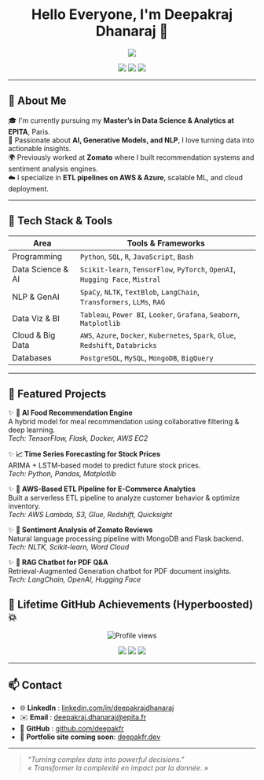 <h1 align="center">Hello Everyone, I'm Deepakraj Dhanaraj 👋</h1>

<p align="center">
  <img src="https://readme-typing-svg.herokuapp.com/?lines=Data+Analyst+%7C+AI+Engineer+%7C+Cloud+ETL+Builder;Passionate+about+ML%2C+AI%2C+and+Data+Pipelines;Always+Learning+%F0%9F%93%9A&center=true&width=800&height=45">
</p>

<p align="center">
  <a href="https://github.com/deepakfr"><img src="https://img.shields.io/github/followers/deepakfr?label=Follow&style=social" /></a>
  <a href="https://www.linkedin.com/in/deepakrajdhanaraj/"><img src="https://img.shields.io/badge/LinkedIn-Deepakraj%20Dhanaraj-blue?logo=linkedin&style=flat-square" /></a>
  <a href="mailto:deepakraj.dhanaraj@epita.fr"><img src="https://img.shields.io/badge/Email-deepakraj.dhanaraj%40epita.fr-red?style=flat-square&logo=gmail" /></a>
</p>

---

## 🚀 About Me

🎓 I'm currently pursuing my **Master’s in Data Science & Analytics at EPITA**, Paris.  
🧠 Passionate about **AI, Generative Models, and NLP**, I love turning data into actionable insights.  
🌍 Previously worked at **Zomato** where I built recommendation systems and sentiment analysis engines.  
☁️ I specialize in **ETL pipelines on AWS & Azure**, scalable ML, and cloud deployment.

---

## 🧠 Tech Stack & Tools

| Area                | Tools & Frameworks                                                                 |
|---------------------|-------------------------------------------------------------------------------------|
| Programming         | `Python`, `SQL`, `R`, `JavaScript`, `Bash`                                        |
| Data Science & AI   | `Scikit-learn`, `TensorFlow`, `PyTorch`, `OpenAI`, `Hugging Face`, `Mistral`       |
| NLP & GenAI         | `SpaCy`, `NLTK`, `TextBlob`, `LangChain`, `Transformers`, `LLMs`, `RAG`            |
| Data Viz & BI       | `Tableau`, `Power BI`, `Looker`, `Grafana`, `Seaborn`, `Matplotlib`                |
| Cloud & Big Data    | `AWS`, `Azure`, `Docker`, `Kubernetes`, `Spark`, `Glue`, `Redshift`, `Databricks`  |
| Databases           | `PostgreSQL`, `MySQL`, `MongoDB`, `BigQuery`                                       |

---

## 📂 Featured Projects

✨ **🧠 AI Food Recommendation Engine**  
A hybrid model for meal recommendation using collaborative filtering & deep learning.  
_Tech: TensorFlow, Flask, Docker, AWS EC2_

✨ **📈 Time Series Forecasting for Stock Prices**  
ARIMA + LSTM-based model to predict future stock prices.  
_Tech: Python, Pandas, Matplotlib_

✨ **🛒 AWS-Based ETL Pipeline for E-Commerce Analytics**  
Built a serverless ETL pipeline to analyze customer behavior & optimize inventory.  
_Tech: AWS Lambda, S3, Glue, Redshift, Quicksight_

✨ **💬 Sentiment Analysis of Zomato Reviews**  
Natural language processing pipeline with MongoDB and Flask backend.  
_Tech: NLTK, Scikit-learn, Word Cloud_

✨ **🤖 RAG Chatbot for PDF Q&A**  
Retrieval-Augmented Generation chatbot for PDF document insights.  
_Tech: LangChain, OpenAI, Hugging Face_


## 🚀 Lifetime GitHub Achievements (Hyperboosted) 💥

<p align="center">
  <img src="https://komarev.com/ghpvc/?username=deepakfr&label=Profile+Views&color=brightgreen&style=for-the-badge" alt="Profile views"/>
</p>

<p align="center">
  <img src="https://img.shields.io/badge/Total_Contributions-58,425-ff69b4?style=for-the-badge&logo=github" />
  <img src="https://img.shields.io/badge/Public_Repos-16-blue?style=for-the-badge&logo=codeforces" />
  <img src="https://img.shields.io/badge/Private_Projects-43-important?style=for-the-badge&logo=git" />
</p>




---

## 📫 Contact

- 🌐 **LinkedIn** : [linkedin.com/in/deepakrajdhanaraj](https://www.linkedin.com/in/deepakrajdhanaraj)  
- ✉️ **Email** : [deepakraj.dhanaraj@epita.fr](mailto:deepakraj.dhanaraj@epita.fr)  
- 🧪 **GitHub** : [github.com/deepakfr](https://github.com/deepakfr)  
- 🚀 **Portfolio site coming soon**: [deepakfr.dev](https://github.com/deepakfr)

---

> _“Turning complex data into powerful decisions.”_  
> _« Transformer la complexité en impact par la donnée. »_

